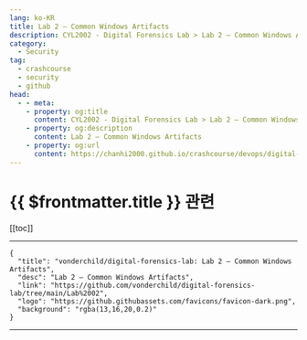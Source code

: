 ```yaml
---
lang: ko-KR
title: Lab 2 — Common Windows Artifacts
description: CYL2002 - Digital Forensics Lab > Lab 2 — Common Windows Artifacts
category:
  - Security
tag:
  - crashcourse
  - security
  - github
head:
  - - meta:
    - property: og:title
      content: CYL2002 - Digital Forensics Lab > Lab 2 — Common Windows Artifacts
    - property: og:description
      content: Lab 2 — Common Windows Artifacts
    - property: og:url
      content: https://chanhi2000.github.io/crashcourse/devops/digital-forensics-lab/02.html
---
```


# {{ $frontmatter.title }} 관련

[[toc]]

---

```component VPCard
{
  "title": "vonderchild/digital-forensics-lab: Lab 2 — Common Windows Artifacts",
  "desc": "Lab 2 — Common Windows Artifacts",
  "link": "https://github.com/vonderchild/digital-forensics-lab/tree/main/Lab%2002",
  "logo": "https://github.githubassets.com/favicons/favicon-dark.png",
  "background": "rgba(13,16,20,0.2)"
}
```

---

<TagLinks />
